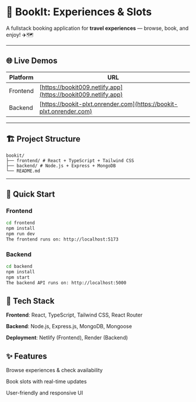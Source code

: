 # 🌟 BookIt: Experiences & Slots

A fullstack booking application for **travel experiences** — browse, book, and enjoy! ✈️🗺️

---

## 🌐 Live Demos

| Platform | URL |
|----------|-----|
| Frontend | [https://bookit009.netlify.app](https://bookit009.netlify.app) |
| Backend  | [https://bookit-plxt.onrender.com](https://bookit-plxt.onrender.com) |

---

## 🏗️ Project Structure
```
bookit/
├── frontend/ # React + TypeScript + Tailwind CSS
├── backend/ # Node.js + Express + MongoDB
└── README.md
```

---

## 🚀 Quick Start

### Frontend
```bash
cd frontend
npm install
npm run dev
The frontend runs on: http://localhost:5173
```

### Backend
```bash
cd backend
npm install
npm start
The backend API runs on: http://localhost:5000
```

## 🎨 Tech Stack
**Frontend**: React, TypeScript, Tailwind CSS, React Router

**Backend**: Node.js, Express.js, MongoDB, Mongoose

**Deployment**: Netlify (Frontend), Render (Backend)

## ✨ Features
Browse experiences & check availability

Book slots with real-time updates

User-friendly and responsive UI
